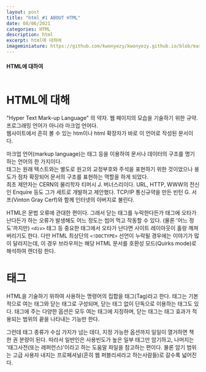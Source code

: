 ```yaml
---
layout: post
title: "html_#1 ABOUT HTML"
date: 08/06/2021
categories: HTML
description: html
excerpt: html에 대하여
imageminiature: https://github.com/kwonyezy/kwonyezy.github.io/blob/master/_posts/pictures/skyimg.jpg?raw=true
---
```

#### HTML에 대하여<br><br>

# HTML에 대해
"Hyper Text Mark-up Language" 의 약자. 웹 페이지의 모습을 기술하기 위한 규약. 프로그래밍 언어가 아니라 마크업 언어다.     
웹사이트에서 흔히 볼 수 있는 htm이나 html 확장자가 바로 이 언어로 작성된 문서이다.     

마크업 언어(markup language)는 태그 등을 이용하여 문서나 데이터의 구조를 명기하는 언어의 한 가지이다.    
태그는 원래 텍스트와는 별도로 원고의 교정부호와 주석을 표현하기 위한 것이었으나 용도가 점차 확장되어 문서의 구조를 표현하는 역할을 하게 되었다.    
최초 제안자는 CERN의 물리학자 티머시 J. 버너스리이다. URL, HTTP, WWW의 전신인 Enquire 등도 그가 세트로 개발하고 제안했다. TCP/IP 통신규약을 만든 빈턴 G. 서프(Vinton Gray Cerf)와 함께 인터넷의 아버지로 불린다.    

HTML은 문법 오류에 관대한 편이다. 그래서 닫는 태그를 누락한다든가 태그에 오타가 난다든가 하는 오류가 발생해도 어느 정도는 씹어 먹고 작동할 수 있다. (물론 '어느 정도'까지만) ```<div>``` 태그 등 중요한 태그에서 오타가 난다면 사이트 레이아웃이 홀랑 깨져 버리기도 한다. 다만 HTML 최상단의 ```<!DOCTYPE>``` 선언이 누락될 경우에는 이야기가 많이 달라지는데, 이 경우 브라우저는 해당 HTML 문서를 호환성 모드(Quirks mode)로 해석하여 렌더링 한다.

# 태그
HTML을 기술하기 위하여 사용하는 명령어의 집합을 태그(Tag)라고 한다. 태그는 기본적으로 여는 태그와 닫는 태그로 구성되며, 닫는 태그 없이 단독으로 이용하는 태그도 있다. 태그에 주는 다양한 옵션은 모두 여는 태그에 지정하며, 닫는 태그는 태그 효과가 적용되는 범위의 끝을 나타내는 기능만 한다.

그런데 태그 종류가 수십 가지가 넘는 데다, 지정 가능한 옵션까지 일일이 열거하면 책 한 권 분량이 된다. 따라서 일반인은 사용빈도가 높은 일부 태그만 암기하고, 나머지는 '태그사전(또는 레퍼런스)'이라고 하는 도움말 파일을 참고하는 편이다. 물론 암기 범위는 고급 사용자 내지는 프로페셔널(흔히 웹 퍼블리셔라고 하는사람들)로 갈수록 넓어진다.
